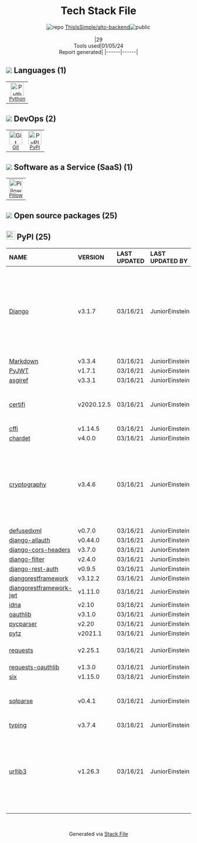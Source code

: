 <!--
&lt;--- Readme.md Snippet without images Start ---&gt;
## Tech Stack
ThisIsSimple/alto-backend is built on the following main stack:

- [Python](https://www.python.org) – Languages
- [Pillow](https://python-pillow.github.io/) – Image Processing and Management

Full tech stack [here](/techstack.md)

&lt;--- Readme.md Snippet without images End ---&gt;

&lt;--- Readme.md Snippet with images Start ---&gt;
## Tech Stack
ThisIsSimple/alto-backend is built on the following main stack:

- <img width='25' height='25' src='https://img.stackshare.io/service/993/pUBY5pVj.png' alt='Python'/> [Python](https://www.python.org) – Languages
- <img width='25' height='25' src='https://img.stackshare.io/service/2375/default_1f67b0ca7416a9f52beb655f90b5602d5ef74b75.jpg' alt='Pillow'/> [Pillow](https://python-pillow.github.io/) – Image Processing and Management

Full tech stack [here](/techstack.md)

&lt;--- Readme.md Snippet with images End ---&gt;
-->
<div align="center">

# Tech Stack File
![](https://img.stackshare.io/repo.svg "repo") [ThisIsSimple/alto-backend](https://github.com/ThisIsSimple/alto-backend)![](https://img.stackshare.io/public_badge.svg "public")
<br/><br/>
|29<br/>Tools used|01/05/24 <br/>Report generated|
|------|------|
</div>

## <img src='https://img.stackshare.io/languages.svg'/> Languages (1)
<table><tr>
  <td align='center'>
  <img width='36' height='36' src='https://img.stackshare.io/service/993/pUBY5pVj.png' alt='Python'>
  <br>
  <sub><a href="https://www.python.org">Python</a></sub>
  <br>
  <sub></sub>
</td>

</tr>
</table>

## <img src='https://img.stackshare.io/devops.svg'/> DevOps (2)
<table><tr>
  <td align='center'>
  <img width='36' height='36' src='https://img.stackshare.io/service/1046/git.png' alt='Git'>
  <br>
  <sub><a href="http://git-scm.com/">Git</a></sub>
  <br>
  <sub></sub>
</td>

<td align='center'>
  <img width='36' height='36' src='https://img.stackshare.io/service/12572/-RIWgodF_400x400.jpg' alt='PyPI'>
  <br>
  <sub><a href="https://pypi.org/">PyPI</a></sub>
  <br>
  <sub></sub>
</td>

</tr>
</table>

## <img src='https://img.stackshare.io/saas.svg'/> Software as a Service (SaaS) (1)
<table><tr>
  <td align='center'>
  <img width='36' height='36' src='https://img.stackshare.io/service/2375/default_1f67b0ca7416a9f52beb655f90b5602d5ef74b75.jpg' alt='Pillow'>
  <br>
  <sub><a href="https://python-pillow.github.io/">Pillow</a></sub>
  <br>
  <sub></sub>
</td>

</tr>
</table>


## <img src='https://img.stackshare.io/group.svg' /> Open source packages (25)</h2>

## <img width='24' height='24' src='https://img.stackshare.io/service/12572/-RIWgodF_400x400.jpg'/> PyPI (25)

|NAME|VERSION|LAST UPDATED|LAST UPDATED BY|LICENSE|VULNERABILITIES|
|:------|:------|:------|:------|:------|:------|
|[Django](https://pypi.org/project/Django)|v3.1.7|03/16/21|JuniorEinstein |BSD-3-Clause|[CVE-2021-35042](https://github.com/advisories/GHSA-xpfp-f569-q3p2) (Critical)<br/>[CVE-2021-44420](https://github.com/advisories/GHSA-v6rh-hp5x-86rv) (High)<br/>[CVE-2021-31542](https://github.com/advisories/GHSA-rxjp-mfm9-w4wr) (High)<br/>[CVE-2021-28658](https://github.com/advisories/GHSA-xgxc-v2qg-chmh) (Moderate)<br/>[CVE-2021-32052](https://github.com/advisories/GHSA-qm57-vhq3-3fwf) (Moderate)|
|[Markdown](https://pypi.org/project/Markdown)|v3.3.4|03/16/21|JuniorEinstein |BSD-3-Clause|N/A|
|[PyJWT](https://pypi.org/project/PyJWT)|v1.7.1|03/16/21|JuniorEinstein |MIT|N/A|
|[asgiref](https://pypi.org/project/asgiref)|v3.3.1|03/16/21|JuniorEinstein |BSD-3-Clause|N/A|
|[certifi](https://pypi.org/project/certifi)|v2020.12.5|03/16/21|JuniorEinstein |MPL-2.0|[CVE-2023-37920](https://github.com/advisories/GHSA-xqr8-7jwr-rhp7) (High)<br/>[CVE-2022-23491](https://github.com/advisories/GHSA-43fp-rhv2-5gv8) (Moderate)|
|[cffi](https://pypi.org/project/cffi)|v1.14.5|03/16/21|JuniorEinstein |MIT|N/A|
|[chardet](https://pypi.org/project/chardet)|v4.0.0|03/16/21|JuniorEinstein |LGPL-2.1|N/A|
|[cryptography](https://pypi.org/project/cryptography)|v3.4.6|03/16/21|JuniorEinstein |BSD-3-Clause,Apache-2.0|[CVE-2023-0286](https://github.com/advisories/GHSA-x4qr-2fvf-3mr5) (High)<br/>[CVE-2023-23931](https://github.com/advisories/GHSA-w7pp-m8wf-vj6r) (Moderate)<br/>[CVE-2023-49083](https://github.com/advisories/GHSA-jfhm-5ghh-2f97) (Moderate)<br/>[](https://github.com/advisories/GHSA-jm77-qphf-c4w8) (Low)<br/>[](https://github.com/advisories/GHSA-v8gr-m533-ghj9) (Low)<br/>[](https://github.com/advisories/GHSA-5cpq-8wj7-hf2v) (Low)|
|[defusedxml](https://pypi.org/project/defusedxml)|v0.7.0|03/16/21|JuniorEinstein |Python-2.0|N/A|
|[django-allauth](https://pypi.org/project/django-allauth)|v0.44.0|03/16/21|JuniorEinstein |MIT|N/A|
|[django-cors-headers](https://pypi.org/project/django-cors-headers)|v3.7.0|03/16/21|JuniorEinstein |MIT|N/A|
|[django-filter](https://pypi.org/project/django-filter)|v2.4.0|03/16/21|JuniorEinstein |BSD-3-Clause|N/A|
|[django-rest-auth](https://pypi.org/project/django-rest-auth)|v0.9.5|03/16/21|JuniorEinstein |MIT|N/A|
|[djangorestframework](https://pypi.org/project/djangorestframework)|v3.12.2|03/16/21|JuniorEinstein |BSD-3-Clause|N/A|
|[djangorestframework-jwt](https://pypi.org/project/djangorestframework-jwt)|v1.11.0|03/16/21|JuniorEinstein |MIT|N/A|
|[idna](https://pypi.org/project/idna)|v2.10|03/16/21|JuniorEinstein |BSD-3-Clause|N/A|
|[oauthlib](https://pypi.org/project/oauthlib)|v3.1.0|03/16/21|JuniorEinstein |BSD-3-Clause|N/A|
|[pycparser](https://pypi.org/project/pycparser)|v2.20|03/16/21|JuniorEinstein |BSD-3-Clause|N/A|
|[pytz](https://pypi.org/project/pytz)|v2021.1|03/16/21|JuniorEinstein |MIT|N/A|
|[requests](https://pypi.org/project/requests)|v2.25.1|03/16/21|JuniorEinstein |Apache-2.0|[CVE-2023-32681](https://github.com/advisories/GHSA-j8r2-6x86-q33q) (Moderate)|
|[requests-oauthlib](https://pypi.org/project/requests-oauthlib)|v1.3.0|03/16/21|JuniorEinstein |ISC|N/A|
|[six](https://pypi.org/project/six)|v1.15.0|03/16/21|JuniorEinstein |MIT|N/A|
|[sqlparse](https://pypi.org/project/sqlparse)|v0.4.1|03/16/21|JuniorEinstein |BSD-3-Clause|[CVE-2021-32839](https://github.com/advisories/GHSA-p5w8-wqhj-9hhf) (High)<br/>[CVE-2023-30608](https://github.com/advisories/GHSA-rrm6-wvj7-cwh2) (Moderate)|
|[typing](https://pypi.org/project/typing)|v3.7.4|03/16/21|JuniorEinstein |Python-2.0|N/A|
|[urllib3](https://pypi.org/project/urllib3)|v1.26.3|03/16/21|JuniorEinstein |MIT|[CVE-2021-33503](https://github.com/advisories/GHSA-q2q7-5pp4-w6pg) (High)<br/>[CVE-2021-28363](https://github.com/advisories/GHSA-5phf-pp7p-vc2r) (Moderate)<br/>[CVE-2023-45803](https://github.com/advisories/GHSA-g4mx-q9vg-27p4) (Moderate)<br/>[CVE-2023-43804](https://github.com/advisories/GHSA-v845-jxx5-vc9f) (Moderate)|

<br/>
<div align='center'>

Generated via [Stack File](https://github.com/marketplace/stack-file)
